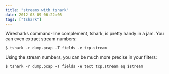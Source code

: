 ```yaml
---
title: "streams with tshark"
date: 2012-03-09 06:22:05
tags: ["tshark"]
---
```


<p>
Wiresharks command-line complement,  tshark, is pretty handy in a jam. You can even extract stream numbers:

```
$ tshark -r dump.pcap -T fields -e tcp.stream
```
</p>

<p>
Using the stream numbers, you can be much more precise in your filters:

```
$ tshark -r dump.pcap -T fields -e text tcp.stream eq $stream 
```

</p>
